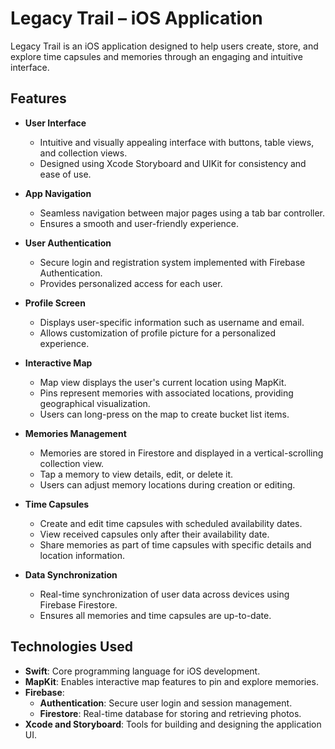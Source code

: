 # Legacy Trail – iOS Application

Legacy Trail is an iOS application designed to help users create, store, and explore time capsules and memories through an engaging and intuitive interface.

## Features

- **User Interface**
  - Intuitive and visually appealing interface with buttons, table views, and collection views.
  - Designed using Xcode Storyboard and UIKit for consistency and ease of use.

- **App Navigation**
  - Seamless navigation between major pages using a tab bar controller.
  - Ensures a smooth and user-friendly experience.

- **User Authentication**
  - Secure login and registration system implemented with Firebase Authentication.
  - Provides personalized access for each user.

- **Profile Screen**
  - Displays user-specific information such as username and email.
  - Allows customization of profile picture for a personalized experience.

- **Interactive Map**
  - Map view displays the user's current location using MapKit.
  - Pins represent memories with associated locations, providing geographical visualization.
  - Users can long-press on the map to create bucket list items.

- **Memories Management**
  - Memories are stored in Firestore and displayed in a vertical-scrolling collection view.
  - Tap a memory to view details, edit, or delete it.
  - Users can adjust memory locations during creation or editing.

- **Time Capsules**
  - Create and edit time capsules with scheduled availability dates.
  - View received capsules only after their availability date.
  - Share memories as part of time capsules with specific details and location information.

- **Data Synchronization**
  - Real-time synchronization of user data across devices using Firebase Firestore.
  - Ensures all memories and time capsules are up-to-date.

## Technologies Used

- **Swift**: Core programming language for iOS development.
- **MapKit**: Enables interactive map features to pin and explore memories.
- **Firebase**:
  - **Authentication**: Secure user login and session management.
  - **Firestore**: Real-time database for storing and retrieving photos.
- **Xcode and Storyboard**: Tools for building and designing the application UI.
